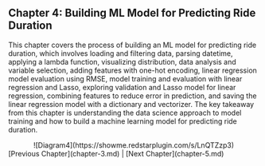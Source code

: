 ## Chapter 4: Building ML Model for Predicting Ride Duration

This chapter covers the process of building an ML model for predicting ride duration, which involves loading and filtering data, parsing datetime, applying a lambda function, visualizing distribution, data analysis and variable selection, adding features with one-hot encoding, linear regression model evaluation using RMSE, model training and evaluation with linear regression and Lasso, exploring validation and Lasso model for linear regression, combining features to reduce error in prediction, and saving the linear regression model with a dictionary and vectorizer. The key takeaway from this chapter is understanding the data science approach to model training and how to build a machine learning model for predicting ride duration.
<div align="center">
![Diagram4](https://showme.redstarplugin.com/s/LnQTZzp3)
</div>
[Previous Chapter](chapter-3.md) | [Next Chapter](chapter-5.md)